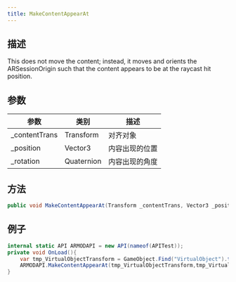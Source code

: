 ```yaml
---
title: MakeContentAppearAt
---
```


## 描述

This does not move the content; instead, it moves and orients the ARSessionOrigin such that the content appears to be at the raycast hit position.


## 参数

| 参数          | 类别       | 描述                 |
| -------------- | ---------- | --------------------------- |
| \_contentTrans | Transform  | 对齐对象            |
| \_position     | Vector3    | 内容出现的位置 |
| \_rotation     | Quaternion | 内容出现的角度 |

## 方法

```cs
public void MakeContentAppearAt(Transform _contentTrans, Vector3 _position, Quaternion _rotation)
```

## 例子

```cs
internal static API ARMODAPI = new API(nameof(APITest));
private void OnLoad(){
    var tmp_VirtualObjectTransform = GameObject.Find("VirtualObject").transform;
    ARMODAPI.MakeContentAppearAt(tmp_VirtualObjectTransform,tmp_VirtualObjectTransform.position,tmp_VirtualObjectTransform.rotation);
}
```
